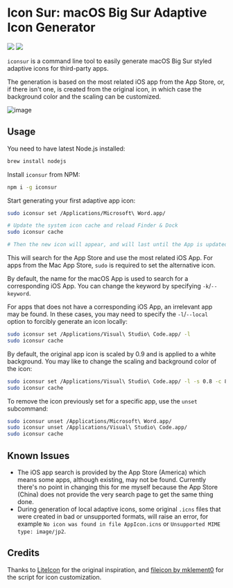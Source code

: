 # Icon Sur: macOS Big Sur Adaptive Icon Generator

![](https://img.shields.io/npm/v/iconsur) ![](https://img.shields.io/github/last-commit/rikumi/iconsur)

`iconsur` is a command line tool to easily generate macOS Big Sur styled adaptive icons for third-party apps.

The generation is based on the most related iOS app from the App Store, or, if there isn't one, is created from the original icon, in which case the background color and the scaling can be customized.

![image](https://user-images.githubusercontent.com/5051300/85924963-3b889c00-b8c8-11ea-957a-bf10f5efa068.png)

## Usage

You need to have latest Node.js installed:

```sh
brew install nodejs
```

Install `iconsur` from NPM:

```sh
npm i -g iconsur
```

Start generating your first adaptive app icon:

```sh
sudo iconsur set /Applications/Microsoft\ Word.app/

# Update the system icon cache and reload Finder & Dock
sudo iconsur cache

# Then the new icon will appear, and will last until the App is updated next time.
```

This will search for the App Store and use the most related iOS App. For apps from the Mac App Store, `sudo` is required to set the alternative icon.

By default, the name for the macOS App is used to search for a corresponding iOS App. You can change the keyword by specifying `-k`/`--keyword`.

For apps that does not have a corresponding iOS App, an irrelevant app may be found. In these cases, you may need to specify the `-l`/`--local` option to forcibly generate an icon locally:

```sh
sudo iconsur set /Applications/Visual\ Studio\ Code.app/ -l
sudo iconsur cache
```

By default, the original app icon is scaled by 0.9 and is applied to a white background. You may like to change the scaling and background color of the icon:

```sh
sudo iconsur set /Applications/Visual\ Studio\ Code.app/ -l -s 0.8 -c 87cdf0
sudo iconsur cache
```

To remove the icon previously set for a specific app, use the `unset` subcommand:

```sh
sudo iconsur unset /Applications/Microsoft\ Word.app/
sudo iconsur unset /Applications/Visual\ Studio\ Code.app/
sudo iconsur cache
```

## Known Issues

- The iOS app search is provided by the App Store (America) which means some apps, although existing, may not be found. Currently there's no point in changing this for me myself because the App Store (China) does not provide the very search page to get the same thing done.
- During generation of local adaptive icons, some original `.icns` files that were created in bad or unsupported formats, will raise an error, for example `No icon was found in file AppIcon.icns` or `Unsupported MIME type: image/jp2`.

## Credits

Thanks to [LiteIcon](https://freemacsoft.net/liteicon/) for the original inspiration, and [fileicon by mklement0](https://github.com/mklement0/fileicon) for the script for icon customization.
